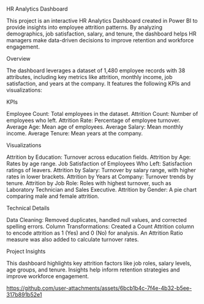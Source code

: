 HR Analytics Dashboard



This project is an interactive HR Analytics Dashboard created in Power BI to provide insights into employee attrition patterns. By analyzing demographics, job satisfaction, salary, and tenure, the dashboard helps HR managers make data-driven decisions to improve retention and workforce engagement.

Overview

The dashboard leverages a dataset of 1,480 employee records with 38 attributes, including key metrics like attrition, monthly income, job satisfaction, and years at the company. It features the following KPIs and visualizations:

KPIs

Employee Count: Total employees in the dataset.
Attrition Count: Number of employees who left.
Attrition Rate: Percentage of employee turnover.
Average Age: Mean age of employees.
Average Salary: Mean monthly income.
Average Tenure: Mean years at the company.

Visualizations

Attrition by Education: Turnover across education fields.
Attrition by Age: Rates by age range.
Job Satisfaction of Employees Who Left: Satisfaction ratings of leavers.
Attrition by Salary: Turnover by salary range, with higher rates in lower brackets.
Attrition by Years at Company: Turnover trends by tenure.
Attrition by Job Role: Roles with highest turnover, such as Laboratory Technician and Sales Executive.
Attrition by Gender: A pie chart comparing male and female attrition.

Technical Details

Data Cleaning: Removed duplicates, handled null values, and corrected spelling errors.
Column Transformations: Created a Count Attrition column to encode attrition as 1 (Yes) and 0 (No) for analysis. An Attrition Ratio measure was also added to calculate turnover rates.

Project Insights

This dashboard highlights key attrition factors like job roles, salary levels, age groups, and tenure. Insights help inform retention strategies and improve workforce engagement.




https://github.com/user-attachments/assets/6bcb1b4c-7f4e-4b32-b5ee-317b891b52e1



